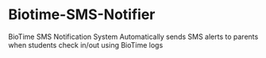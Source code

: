 # Biotime-SMS-Notifier
BioTime SMS Notification System Automatically sends SMS alerts to parents when students check in/out using BioTime logs
